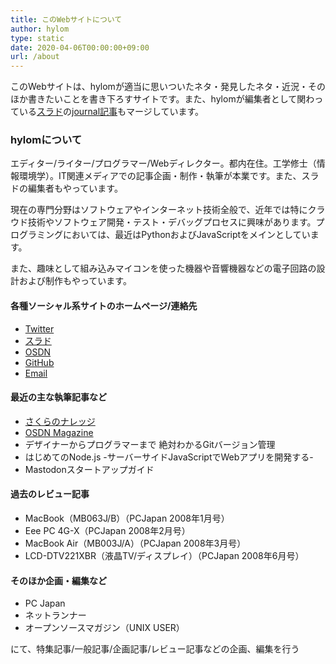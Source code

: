 ```yaml
---
title: このWebサイトについて
author: hylom
type: static
date: 2020-04-06T00:00:00+09:00
url: /about
---
```


このWebサイトは、hylomが適当に思いついたネタ・発見したネタ・近況・そのほか書きたいことを書き下ろすサイトです。また、hylomが編集者として関わっている[スラド](https://srad.jp/)の[journal記事](https://srad.jp/~hylom/journal/)もマージしています。

### hylomについて

エディター/ライター/プログラマー/Webディレクター。都内在住。工学修士（情報環境学）。IT関連メディアでの記事企画・制作・執筆が本業です。また、スラドの編集者もやっています。

現在の専門分野はソフトウェアやインターネット技術全般で、近年では特にクラウド技術やソフトウェア開発・テスト・デバッグプロセスに興味があります。プログラミングにおいては、最近はPythonおよびJavaScriptをメインとしています。

また、趣味として組み込みマイコンを使った機器や音響機器などの電子回路の設計および制作もやっています。

#### 各種ソーシャル系サイトのホームページ/連絡先

 * [Twitter](https://twitter.com/hylom) 
 * [スラド](https://srad.jp/~hylom/)
 * [OSDN](https://osdn.jp/users/hylom)
 * [GitHub](https:/github.com/hylom)
 * [Email](mailto:hylomm[_アットマーク_]gmail.com)

#### 最近の主な執筆記事など

 * [さくらのナレッジ](https://knowledge.sakura.ad.jp/author/hirom/)
 * [OSDN Magazine](https://mag.osdn.jp/hiromichi-matsushima/)
 * デザイナーからプログラマーまで 絶対わかるGitバージョン管理
 * はじめてのNode.js -サーバーサイドJavaScriptでWebアプリを開発する-
 * Mastodonスタートアップガイド

#### 過去のレビュー記事

  * MacBook（MB063J/B）（PCJapan 2008年1月号） 
  * Eee PC 4G-X（PCJapan 2008年2月号） 
  * MacBook Air（MB003J/A）（PCJapan 2008年3月号） 
  * LCD-DTV221XBR（液晶TV/ディスプレイ）（PCJapan 2008年6月号） 

#### そのほか企画・編集など 

  * PC Japan 
  * ネットランナー 
  * オープンソースマガジン（UNIX USER） 

にて、特集記事/一般記事/企画記事/レビュー記事などの企画、編集を行う

